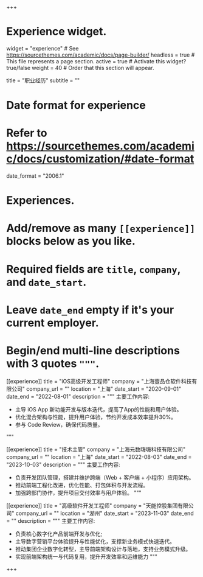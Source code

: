 +++
# Experience widget.
widget = "experience"  # See https://sourcethemes.com/academic/docs/page-builder/
headless = true  # This file represents a page section.
active = true  # Activate this widget? true/false
weight = 40  # Order that this section will appear.

title = "职业经历"
subtitle = ""

# Date format for experience
#   Refer to https://sourcethemes.com/academic/docs/customization/#date-format
date_format = "2006.1"

# Experiences.
#   Add/remove as many `[[experience]]` blocks below as you like.
#   Required fields are `title`, `company`, and `date_start`.
#   Leave `date_end` empty if it's your current employer.
#   Begin/end multi-line descriptions with 3 quotes `"""`.


[[experience]]
  title = "iOS高级开发工程师"
  company = "上海壹品仓软件科技有限公司"
  company_url = ""
  location = "上海"
  date_start = "2020-09-01"
  date_end = "2022-08-01"
  description = """
  主要工作内容:
  
  * 主导 iOS App 新功能开发与版本迭代，提高了App的性能和用户体验。
  * 优化混合架构与性能，提升用户体验，节约开发成本效率提升30%。
  * 参与 Code Review，确保代码质量。
  
  """

[[experience]]
  title = "技术主管"
  company = "上海元数嗨嗨科技有限公司"
  company_url = ""
  location = "上海"
  date_start = "2022-08-03"
  date_end = "2023-10-03"
  description = """
  主要工作内容:
  
  * 负责开发团队管理，搭建并维护跨端（Web + 客户端 + 小程序）应用架构。
  * 推动前端工程化改进，优化性能、打包体积与开发流程。
  * 加强跨部门协作，提升项目交付效率与用户体验。
  """

  [[experience]]
  title = "高级软件开发工程师"
  company = "天能控股集团有限公司"
  company_url = ""
  location = "湖州"
  date_start = "2023-11-03"
  date_end = ""
  description = """
  主要工作内容:
  
  * 负责核心数字化产品前端开发与优化;
  * 主导数字营销平台体验提升与性能优化，支撑新业务模式快速迭代。
  * 推动集团企业数字化转型，主导前端架构设计与落地，支持业务模式升级。
  * 实现前端架构统一与代码复用，提升开发效率和运维能力
  """

+++
